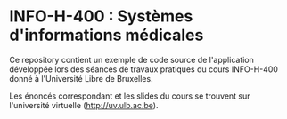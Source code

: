 # INFO-H-400 : Systèmes d'informations médicales

Ce repository contient un exemple de code source de l'application développée lors des séances de travaux pratiques du cours INFO-H-400 donné à l'Université Libre de Bruxelles.

Les énoncés correspondant et les slides du cours se trouvent sur l'université virtuelle (http://uv.ulb.ac.be).
